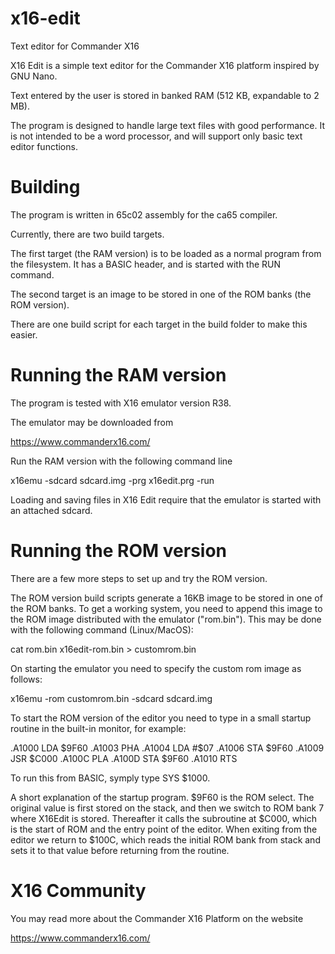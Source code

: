 # x16-edit

Text editor for Commander X16

X16 Edit is a simple text editor for the Commander X16 platform inspired by GNU Nano.

Text entered by the user is stored in banked RAM (512 KB, expandable to 2 MB).

The program is designed to handle large text files with good performance. It
is not intended to be a word processor, and will support only basic text
editor functions.


# Building

The program is written in 65c02 assembly for the ca65 compiler.

Currently, there are two build targets. 

The first target (the RAM version) is to be loaded as a normal program from the filesystem. It has a BASIC header, and is started with the RUN command.

The second target is an image to be stored in one of the ROM banks (the ROM version).

There are one build script for each target in the build folder to make this easier.


# Running the RAM version

The program is tested with X16 emulator version R38.

The emulator may be downloaded from

https://www.commanderx16.com/

Run the RAM version with the following command line

x16emu -sdcard sdcard.img -prg x16edit.prg -run

Loading and saving files in X16 Edit require that the emulator is started with an attached sdcard.


# Running the ROM version

There are a few more steps to set up and try the ROM version.

The ROM version build scripts generate a 16KB image to be stored in one of the ROM banks. To get a working system, you need to append this image to the ROM image distributed with
the emulator ("rom.bin"). This may be done with the following command (Linux/MacOS):

cat rom.bin x16edit-rom.bin > customrom.bin

On starting the emulator you need to specify the custom rom image as follows:

x16emu -rom customrom.bin -sdcard sdcard.img

To start the ROM version of the editor you need to type in a small startup routine in the built-in monitor, for example:

.A1000 LDA $9F60
.A1003 PHA
.A1004 LDA #$07
.A1006 STA $9F60
.A1009 JSR $C000
.A100C PLA
.A100D STA $9F60
.A1010 RTS

To run this from BASIC, symply type SYS $1000.

A short explanation of the startup program. $9F60 is the ROM select. The original value is first stored on the stack, and then we switch to ROM bank 7 where X16Edit is stored. Thereafter it calls the subroutine at $C000, which is the start of ROM and the entry point of the editor. When exiting from the editor we return to $100C, which reads the initial ROM bank
from stack and sets it to that value before returning from the routine.


# X16 Community

You may read more about the Commander X16 Platform on the website

https://www.commanderx16.com/
